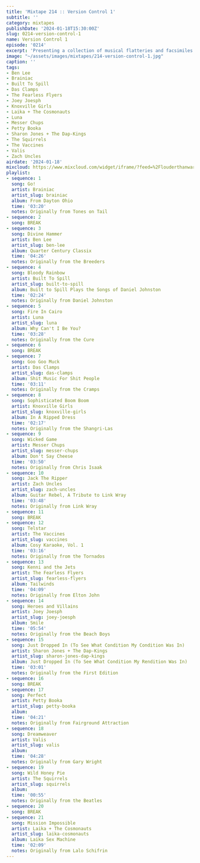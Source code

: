 ```yaml
---
title: 'Mixtape 214 :: Version Control 1'
subtitle: ''
category: mixtapes
publishDate: '2024-01-18T15:30:00Z'
slug: 0214-version-control-1
name: Version Control 1
episode: '0214'
excerpt: 'Presenting a collection of musical flatteries and facsimiles! '
image: "~/assets/images/mixtapes/214-version-control-1.jpg"
caption: ''
tags:
- Ben Lee
- Brainiac
- Built To Spill
- Das Clamps
- The Fearless Flyers
- Joey Joesph
- Knoxville Girls
- Laika + The Cosmonauts
- Luna
- Messer Chups
- Petty Booka
- Sharon Jones + The Dap-Kings
- The Squirrels
- The Vaccines
- Valis
- Zach Uncles
airdate: '2024-01-18'
mixcloud: https://www.mixcloud.com/widget/iframe/?feed=%2Flouderthanwar%2Fthe-mixtape-214-version-control-1-2024-01-18%2F&hide_artwork=1&hide_cover=1
playlist:
- sequence: 1
  song: Go!
  artist: Brainiac
  artist_slug: brainiac
  album: From Dayton Ohio
  time: '03:20'
  notes: Originally from Tones on Tail
- sequence: 2
  song: BREAK
- sequence: 3
  song: Divine Hammer
  artist: Ben Lee
  artist_slug: ben-lee
  album: Quarter Century Classix
  time: '04:26'
  notes: Originally from the Breeders
- sequence: 4
  song: Bloody Rainbow
  artist: Built To Spill
  artist_slug: built-to-spill
  album: Built to Spill Plays the Songs of Daniel Johnston
  time: '02:24'
  notes: Originally from Daniel Johnston
- sequence: 5
  song: Fire In Cairo
  artist: Luna
  artist_slug: luna
  album: Why Can't I Be You?
  time: '03:28'
  notes: Originally from the Cure
- sequence: 6
  song: BREAK
- sequence: 7
  song: Goo Goo Muck
  artist: Das Clamps
  artist_slug: das-clamps
  album: Shit Music For Shit People
  time: '03:11'
  notes: Originally from the Cramps
- sequence: 8
  song: Sophisticated Boom Boom
  artist: Knoxville Girls
  artist_slug: knoxville-girls
  album: In A Ripped Dress
  time: '02:17'
  notes: Originally from the Shangri-Las
- sequence: 9
  song: Wicked Game
  artist: Messer Chups
  artist_slug: messer-chups
  album: Don't Say Cheese
  time: '03:50'
  notes: Originally from Chris Isaak
- sequence: 10
  song: Jack The Ripper
  artist: Zach Uncles
  artist_slug: zach-uncles
  album: Guitar Rebel, A Tribute to Link Wray
  time: '03:48'
  notes: Originally from Link Wray
- sequence: 11
  song: BREAK
- sequence: 12
  song: Telstar
  artist: The Vaccines
  artist_slug: vaccines
  album: Cosy Karaoke, Vol. 1
  time: '03:16'
  notes: Originally from the Tornados
- sequence: 13
  song: Kenni and the Jets
  artist: The Fearless Flyers
  artist_slug: fearless-flyers
  album: Tailwinds
  time: '04:09'
  notes: Originally from Elton John
- sequence: 14
  song: Heroes and Villains
  artist: Joey Joesph
  artist_slug: joey-joesph
  album: Smile
  time: '05:54'
  notes: Originally from the Beach Boys
- sequence: 15
  song: Just Dropped In (To See What Condition My Condition Was In)
  artist: Sharon Jones + The Dap-Kings
  artist_slug: sharon-jones-dap-kings
  album: Just Dropped In (To See What Condition My Rendition Was In)
  time: '03:01'
  notes: Originally from the First Edition
- sequence: 16
  song: BREAK
- sequence: 17
  song: Perfect
  artist: Petty Booka
  artist_slug: petty-booka
  album:
  time: '04:21'
  notes: Originally from Fairground Attraction
- sequence: 18
  song: Dreamweaver
  artist: Valis
  artist_slug: valis
  album:
  time: '04:28'
  notes: Originally from Gary Wright
- sequence: 19
  song: Wild Honey Pie
  artist: The Squirrels
  artist_slug: squirrels
  album:
  time: '00:55'
  notes: Originally from the Beatles
- sequence: 20
  song: BREAK
- sequence: 21
  song: Mission Impossible
  artist: Laika + The Cosmonauts
  artist_slug: laika-cosmonauts
  album: Laika Sex Machine
  time: '02:09'
  notes: Originally from Lalo Schifrin
---
```


